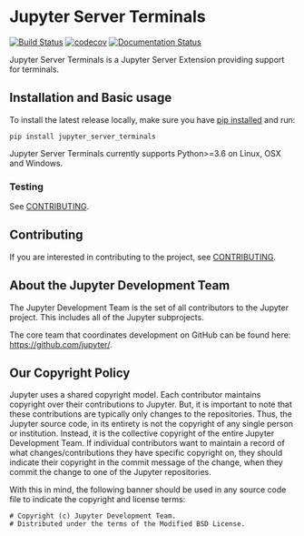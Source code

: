 # Jupyter Server Terminals

[![Build Status](https://github.com/jupyter-server/jupyter_server_terminals/actions/workflows/test.yml/badge.svg?query=branch%3Amain++)](https://github.com/jupyter-server/jupyter_server_terminals/actions?query=branch%3Amain++)
[![codecov](https://codecov.io/gh/jupyter-server/jupyter_server_terminals/branch/main/graph/badge.svg?token=6OPBSEMMUG)](https://codecov.io/gh/jupyter-server/jupyter_server_terminals)
[![Documentation Status](https://readthedocs.org/projects/jupyter-server-terminals/badge/?version=latest)](http://jupyter-server-terminals.readthedocs.io/en/latest/?badge=latest)

Jupyter Server Terminals is a Jupyter Server Extension providing support for terminals.

## Installation and Basic usage

To install the latest release locally, make sure you have
[pip installed](https://pip.readthedocs.io/en/stable/installing/) and run:

```
pip install jupyter_server_terminals
```

Jupyter Server Terminals currently supports Python>=3.6 on Linux, OSX and Windows.

### Testing

See [CONTRIBUTING](./CONTRIBUTING.rst#running-tests).

## Contributing

If you are interested in contributing to the project, see [CONTRIBUTING](./CONTRIBUTING.rst).

## About the Jupyter Development Team

The Jupyter Development Team is the set of all contributors to the Jupyter project.
This includes all of the Jupyter subprojects.

The core team that coordinates development on GitHub can be found here:
https://github.com/jupyter/.

## Our Copyright Policy

Jupyter uses a shared copyright model. Each contributor maintains copyright
over their contributions to Jupyter. But, it is important to note that these
contributions are typically only changes to the repositories. Thus, the Jupyter
source code, in its entirety is not the copyright of any single person or
institution. Instead, it is the collective copyright of the entire Jupyter
Development Team. If individual contributors want to maintain a record of what
changes/contributions they have specific copyright on, they should indicate
their copyright in the commit message of the change, when they commit the
change to one of the Jupyter repositories.

With this in mind, the following banner should be used in any source code file
to indicate the copyright and license terms:

```
# Copyright (c) Jupyter Development Team.
# Distributed under the terms of the Modified BSD License.
```
